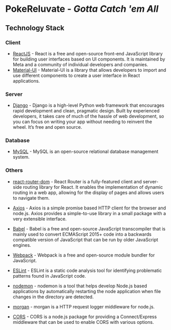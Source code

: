 # PokeReluvate - _Gotta Catch 'em All_

## Technology Stack
### Client
- [ReactJS](https://reactjs.org/) - React is a free and open-source front-end JavaScript library for building user interfaces based on UI components. It is maintained by Meta and a community of individual developers and companies.
- [Material-UI](https://mui.com/) - Material-UI is a library that allows developers to import and use different components to create a user interface in React applications.

### Server
- [Django](https://www.djangoproject.com/) - Django is a high-level Python web framework that encourages rapid development and clean, pragmatic design. Built by experienced developers, it takes care of much of the hassle of web development, so you can focus on writing your app without needing to reinvent the wheel. It’s free and open source.

### Database
- [MySQL](https://www.mysql.com/) - MySQL is an open-source relational database management system.

### Others
- [react-router-dom](https://reactrouter.com/) - React Router is a fully-featured client and server-side routing library for React. It enables the implementation of dynamic routing in a web app, allowing for the display of pages and allows users to navigate them.
- [Axios](https://axios-http.com/) - Axios is a simple promise based HTTP client for the browser and node.js. Axios provides a simple-to-use library in a small package with a very extensible interface.
- [Babel](https://babeljs.io/) - Babel is a free and open-source JavaScript transcompiler that is mainly used to convert ECMAScript 2015+ code into a backwards compatible version of JavaScript that can be run by older JavaScript engines.
- [Webpack](https://webpack.js.org/) - Webpack is a free and open-source module bundler for JavaScript.
- [ESLint](https://eslint.org/) - ESLint is a static code analysis tool for identifying problematic patterns found in JavaScript code.

- [nodemon](https://nodemon.io/) - nodemon is a tool that helps develop Node.js based applications by automatically restarting the node application when file changes in the directory are detected.
- [morgan](https://www.npmjs.com/package/morgan) - morgan is a HTTP request logger middleware for node.js.
- [CORS](https://www.npmjs.com/package/cors) - CORS is a node.js package for providing a Connect/Express middleware that can be used to enable CORS with various options.
